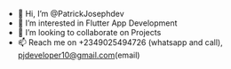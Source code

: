 - 👋 Hi, I’m @PatrickJosephdev
- 👀 I’m interested in Flutter App Development
- 💞️ I’m looking to collaborate on Projects
- 📫 Reach me on +2349025494726 (whatsapp and call), pjdeveloper10@gmail.com(email)

<!---
PatrickJosephdev/PatrickJosephdev is a ✨ special ✨ repository because its `README.md` (this file) appears on your GitHub profile.
You can click the Preview link to take a look at your changes.
--->
